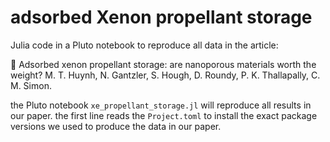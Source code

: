 # adsorbed Xenon propellant storage

Julia code in a Pluto notebook to reproduce all data in the article:

:rocket: Adsorbed xenon propellant storage: are nanoporous materials worth the weight? M. T. Huynh, N. Gantzler, S. Hough, D. Roundy, P. K. Thallapally, C. M. Simon.

the Pluto notebook `xe_propellant_storage.jl` will reproduce all results in our paper. the first line reads the `Project.toml` to install the exact package versions we used to produce the data in our paper.
